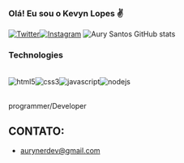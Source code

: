 ### Olá! Eu sou o Kevyn Lopes ✌️

[![Twitter](https://img.shields.io/badge/Twitter-1DA1F2?style=for-the-badge&logo=twitter&logoColor=white)](https://twitter.com/aurymacro)[![Instagram](https://img.shields.io/badge/Instagram-E4405F?style=for-the-badge&logo=instagram&logoColor=white)](https://www.instagram.com/1.aury/)
![Aury Santos GitHub stats](https://github-readme-stats.vercel.app/api?username=kevynlopes&show_icons=true&theme=dark)

### Technologies

<div style="display: inline_block"><br>
<img align="center" alt="html5" src="https://img.shields.io/badge/HTML5-E34F26?style=for-the-badge&logo=html5&logoColor=white"/><img align="center" alt="css3" src="https://img.shields.io/badge/CSS3-1572B6?style=for-the-badge&logo=css3&logoColor=white"/><img align="center" alt="javascript" src="https://img.shields.io/badge/JavaScript-F7DF1E?style=for-the-badge&logo=javascript&logoColor=black"/><img align="center" alt="nodejs" src="https://img.shields.io/badge/Node.js-43853D?style=for-the-badge&logo=node.js&logoColor=white"/>
</div>
<br>

programmer/Developer

## CONTATO:
- [aurynerdev@gmail.com]()
